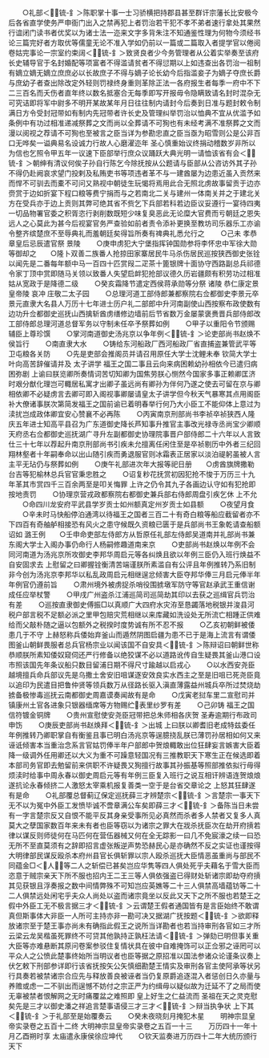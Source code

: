 <!-- { "loadSidebar": true } -->
　　○礼部＜锍-釒＞陈职掌十事一士习骄横把持郡县甚至群讦宗藩长比安极今后各省直学使务严申衙门出入之禁再犯上者罚治若干犯不孝不弟者速行拿处其果然行谊闭门读书者优奖以为诸士法一迩来文字多背朱注不知通鉴性理为何物今须经书论三篇完好者方取优等儒童无论不准入学如仍前以一篇或二篇取入者提学官以倦阅卷姑完事论一宗室约束阔＜锍-釒＞致贤良者少今务管理者从公着实举奏至该府长史辅导官于名封婚配等项富者不得滥请贫者不得愆期以上如违查出各罚治一祖制有嫡立嫡无嫡立庶庶必以长故庶子不得与嫡子论长幼今后指滥妾子为嫡子夺庶长爵与庶幼子者查出除改定外轻则罚禄终身重则革除正法一各府报生者每季一府中不下二三百名而夭伤者直年终以数名抵塞合无每季即写开报毋令隐瞒致请名封时混杂无可究诘即将军中尉多不明开某故某年月日往往制内请封今后奏到日准与题封敕令制满日方令受封冠带如有制内先冠带者许长史及管理纠举罚治以恤典不宜从优滥予如条例中有功过相准递减祭葬之文而尚以全葬请不可狥也有未经考满不准祭葬之文而漫以阅视之荐请不可狥也至被言之臣当详为参勘忠直之臣当亟为昭雪则公是公非百口无哗矣一谥典易名设诚力行故人心磨濯迩年  圣心慎重始议终捐动稽数岁非所以为信也乞照令甲五年一议速下臣部举行庶众议踊跃大典光明一请恤该省有会＜锍-釒＞朝绅有清议何俟子孙自行陈乞今除抚按从公题请与臣部从公咨访外其子孙不得仍赴阙哀求望门投剌及私贿吏书等项违者革不与一建酋屡为边患近虽入贡然来而悍不可驯去而橐不可问又熟视中朝徒生玩愒将焉用此合无照北虏故事留贡于边亦赍赏于边如折宴下程口粮等费宁捐而与之若南北二关与建州一体南关并之于建北关方在受兵亦于边上贡则其弊可绝其省不赀乞下兵部若科若边臣议妥遵行一宴待四夷一切品物署官委之积胥恣行剥削数既短少味复臭恶此无论糜大官费而亏朝廷之恩失远人之心莫此为甚今后视宴官务严查验如前者责令添补更换至教坊司乐器乐工亦谕令整齐缤楚庶不至辱典礼而羞朝廷矣得旨所奏有禆典礼悉允行之
　　○己未  孝恭章皇后忌辰遣官祭  景陵
　　○庚申虏犯大宁堡指挥钟国勋参将李怀忠中军徐大勋等御却之　　○隆卜双善二族番人抢掠田家寨居民牛马杀伤居民巡按狭西御史张铨以闻先是二番每年额中马一百四十匹赏叚二疋茶十篦银牌十面协守西路副总兵祁德令家丁顶中赏即随马关领以致番人失望启衅犯抢部议德久历岩疆颇有积劳功过相准姑从宽政于是降德二级
　　○癸亥霜降节遣定西侯蒋承勋等分祭  诸陵  恭仁康定景皇帝陵  哀冲  庄敬二太子园
　　○总理河道工部侍郎兼都察院右佥都御史李景元卒景元直隶大名县人万历十七年进士历户礼二部郎中升河南副使山西按察布政使数有边功升佥都御史巡抚山西擒斩酋虏缮修边墙前后节省数万金屡蒙褒赉晋兵部侍郎改工部侍郎总理河道总督军务以守制未任卒予祭葬如例
　　○甲子以重阳令节颁赐辅臣上尊珍馔
　　○掌河南道御史汤兆京以争年例＜锍-釒＞论吏部尚书赵焕不侯旨行
　　○南直隶大水
　　○铸给东河船政厂西河船政厂省直捕盗兼管武平等卫屯粮各关防
　　○先是吏部会推阁员并请召用原任大学士沈鲤未奉  钦简大学士叶向高苦辞催请并及  太子讲学  福王之国二事且云向来病困赖幼孙相依今已遣归病困弥剧  上谕曰朕览卿所奏情词苦切知卿为国焦劳朕心恻然今国家多事正赖卿匡济时艰分猷化理岂可輙居私寓才出卿子虽远尚有卿孙为伴何乃遂之使去可留在京与卿相依卿不必疑虏言去卿可即入阁视事卿屡请皇太子讲学但今秋天气暴寒其点用阁臣补大僚诸事朕次第简发福王之国前谕已着明春举行何乃大小臣工不能仰体上意过为渎扰岂成政体卿宜安心赞襄不必再陈
　　○丙寅南京刑部尚书李祯卒祯狭西人隆庆五年进士知高平县召为广东道御史降长芦知事升推官主事改光禄寺丞尚宝少卿顺天府丞右佥都御史巡抚湖广寻升左副都御史协理院事晋户部侍郎二十六年以人言致仕三十七年以荐起升南京刑部尚书引疾未允擅离任闲住至是卒祯剔历中外者三纪回翔林壑者十年嗣奉命以出山随引疾而勇退服官则冰霜表正居家以淡泊禔躬虽被人言主平无玷仍与祭葬如例
　　○庚午礼部进次年大报等祀日册　　○虏酋旗牌撒勒台吉等犯榆林总兵官官秉忠胜之
　　○诏复粆花抚赏初因犯抢不悛于万历三十九年革其市赏四千三百余两至是叩关悔罪  上许之仍令其九子各画边认守如有犯抢即按地责罚
　　○协理京营戎政都察院右都御史兼兵部右侍郎周盘引疾乞休  上不允
　　○命四川龙安府平武县学岁贡士如州额真定州岁贡士如县额
　　○夜望月食
　　○辛未时马快船停泊通湾以待福王之国者三百二十有奇白粮等船应截留者亦不下四百有奇舳舻相接恐有风火之患守候既久资粮已匮于是兵部尚书王象乾请查船额诏如  潞王例　　○壬申命吏部左侍郎方从哲原任礼部左侍郎吴道南并礼部尚书兼东阁大学士入阁办事仍命行人杨嗣修趣道南来京
　　○吏部尚书赵焕以年例不会同河南道为汤兆京所攻御史李邦华周启元等各纠焕且欲以年例三臣仍入班行焕益不自安固求去  上慰留之曰卿握铨衡清苦端谨朕所素滥自有公评且年例推转乃系旧制非今创为汤兆京李邦华以私乱政周启元相继逞忿倾害大臣夺邦华俸三月启元俸半年年例官仍遵前旨
　　○肃州境外被虏捉杀哨役围掳墩军防守等官赵承武王重信谢成任应举杖警
　　○甲戌广州盗杀江浦巡简司巡简劫其印以去获之巡缉官兵罚治有差
　　○巡按直隶御史傅振□以真顺广大四府水灾洊至恳蠲落地税银并浚县河税户部言税不足额必派之里甲包赔灾荒相继以来库藏如洗设处无所流亡相踵正供难给而父敲朴随之逼以包额外之税揆时度势诚有所不忍不报
　　○乙亥初朝鲜被倭患几于不守  上赫怒称兵倭始弃釜山而遁然阴图启疆为患不已于是海上流言有谓倭图釜山朝鲜畏服者总兵官杨宗业以闻该国不自安具＜锍-釒＞陈辩诏曰朝鲜世称恭顺朕所素知倭奴窥伺还严行修备以绝狡谋不必以道路讹传自生疑畏其釜山港口设市照该国先年条议船只数目留浦日期不得尺寸踰越以启戎心
　　○以水西安尧臣越境擅兵命兵部议先是乌撒土舍安旧咀谋逐安效良实水西主之至是旧咀已死尧臣竟以追印为民遣目把鲁仲贤等领兵数万从径路长驱入滇直薄露益州城兵卒所过焚烧劫掳备极惨毒巡抚云南都御史周嘉谟奏闻故有是命
　　○戊寅老挝车里二宣慰司并镇康州土官各进象只银器缅席等方物赐纻表里纱罗有差
　　○己卯铸  福王之国信符镀金铜牌
　　○贵州宣慰使安尧臣冠带把总朱师相各庆贺  圣寿逾期行布政司申饬
　　○庚辰吏部尚书赵焕拜＜锍-釒＞出城  上曰朕以卿耆旧老成特兹委任年例推转乃卿职掌自有衡鉴且事已明白汤兆京等逞臆挠乱朕已薄罚孙居相如何又来诬诋倾害本当重治念系言官姑罚俸半年户部郎中贺烺輙敢出位狂肆妄言嫉害大臣着降一级调外任用卿还以大义为重不可躁意轻国况有三推教职天下寒生正在候选即着本部司务官即去勉留前来供职不许疑畏又狥擅行故事其孙振基等照部推依拟行毋得烦渎时给事中周永春以御史周启元等有年例三臣复入班行之说互相讦辨语连贺烺烺遂抗论永春倾挤二人激怒太宰乘机报复善类一空于是台省交章论之  上怒其狂肆遂有是命
　　○礼部覆总督蓟辽保定巡抚薛三才辨楚宗＜锍-釒＞言楚宗一事天下无不以为冤中外臣工发愤毕诚不啻章满公车矣即薛三才＜锍-釒＞备陈当日未尝有一字言楚宗反又自恨不能平反其身亲受事所见必真然而杀者多人禁者又复多人真莫大之孽国家数百年来未有者也臣等窃以为诸宗之罪大在戕杀抚臣次在劫开府摃若律以谋反则师徒何在马匹何在营伍器械又何在全无踪影一曰几不免宸濠之续一曰恐无所不至直莫须有之辞即招言虚张叛逆声势恐赫民心是亦确然不反之实证也谨按得大明律部民谋反殴杀本府州县官长俱斩罪以宗人殴杀巡抚大臣情恶虽重尚与部民不同蕴金□＜人＞等二人之斩偿已甚矣岂应华隽等四人俱处死乎夫藉名于雪大臣而恣意于贼宗亲天下所不服也招内王二王三等人俱依强盗已得财处斩诸宗即劫夺府摃其见获银且浮奏报之数中间情弊殊不可知岂应英嫶等二十三人俱禁高墙蕴钫等二十二人俱禁远处闲宅乎夫众人尚处以盗而诸宗竟坐以反此又天下之所不服也若楚王之假中外臣工无不极言据三才＜锍-釒＞云谓楚王假者通国皆有是言臣始终不敢谓真但斯事体大非臣一人所可主持亦非一勘可决又据湖广抚按题＜锍-釒＞欲即释放诸宗至于楚王事亦尚未有确指此假王之说所当详勘者也若当持审刑各官如三才所云梁云龙吴楷虽死罪终不可贷其他孰持正孰枉法请＜锍-釒＞弹劾已明但事关重大臣等亦难悬断其原问卷案参驳住复情状具在彼中自难掩饰可以正佥邪之诬罔可以平众人之公愤此楚事终始所当明议者也臣等据之原招准以国法参诸众论谨条议奏上伏乞敕下刑部参详即行该省抚按矢公矢慎细勘楚王情实及审刑各官主使阿承等状另行具奏若被禁诸宗合应先与释放善良被诬者当仍复原爵追逐混入者惩创日久亦量与养赡或虑一二不驯出而逞憾不妨付之宗正严为约缉毋以疑似故为迁延不了之局而使无辜被禁者恨解网之无时痛覆盆之难照即  皇上好生之仁益流而  圣祖在天之灵克慰矣先是三才以御史潘之祥追言楚事语侵三才三才＜锍-釒＞辩当执争状  上下其＜锍-釒＞于礼部至是始覆奏云
　　○癸未夜晓刻月掩犯木星
　　明神宗显皇帝实录卷之五百十二终
大明神宗显皇帝实录卷之五百一十三
　　万历四十一年十月乙酉朔时享  太庙遣永康侯徐应坤代
　　○钦天监奏进万历四十二年大统历颁行天下
